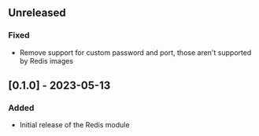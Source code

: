 ## Unreleased

### Fixed

- Remove support for custom password and port, those aren't supported by
  Redis images

## [0.1.0] - 2023-05-13

### Added

- Initial release of the Redis module
